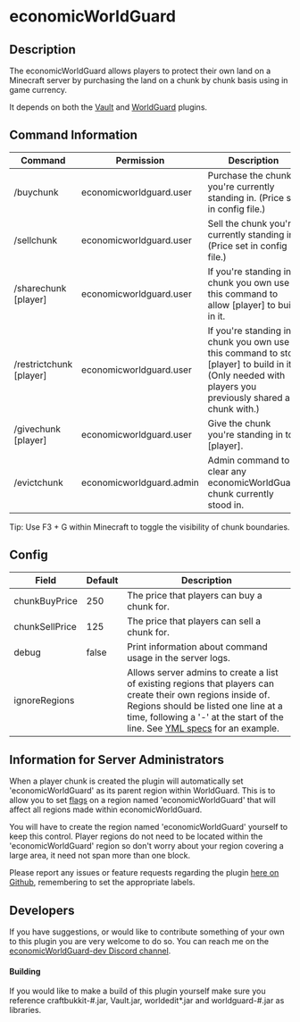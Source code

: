 # economicWorldGuard
## Description
The economicWorldGuard allows players to protect their own land on a Minecraft server by purchasing the land on a chunk by chunk basis using in game currency.

It depends on both the [Vault](https://github.com/MilkBowl/Vault/) and [WorldGuard](https://github.com/sk89q/worldguard) plugins.

## Command Information
Command | Permission | Description
--------|------------|------------
/buychunk | economicworldguard.user | Purchase the chunk you're currently standing in. (Price set in config file.)
/sellchunk | economicworldguard.user | Sell the chunk you're currently standing in. (Price set in config file.)
/sharechunk [player] | economicworldguard.user | If you're standing in a chunk you own use this command to allow [player] to build in it.
/restrictchunk [player] | economicworldguard.user | If you're standing in a chunk you own use this command to stop [player] to build in it. (Only needed with players you previously shared a chunk with.)
/givechunk [player] | economicworldguard.user | Give the chunk you're standing in to [player].
/evictchunk | economicworldguard.admin | Admin command to clear any economicWorldGuard chunk currently stood in.

Tip: Use F3 + G within Minecraft to toggle the visibility of chunk boundaries.

## Config
Field | Default | Description
--------|------------|------------
chunkBuyPrice | 250 | The price that players can buy a chunk for.
chunkSellPrice | 125 | The price that players can sell a chunk for.
debug | false | Print information about command usage in the server logs.
ignoreRegions | | Allows server admins to create a list of existing regions that players can create their own regions inside of. Regions should be listed one line at a time, following a '-' at the start of the line. See [YML specs](http://www.yaml.org/spec/1.2/spec.html#id2802662) for an example.

## Information for Server Administrators
When a player chunk is created the plugin will automatically set 'economicWorldGuard' as its parent region within WorldGuard. This is to allow you to set [flags](https://worldguard.enginehub.org/en/latest/regions/flags/) on a region named 'economicWorldGuard' that will affect all regions made within economicWorldGuard.

You will have to create the region named 'economicWorldGuard' yourself to keep this control. Player regions do not need to be located within the 'economicWorldGuard' region so don't worry about your region covering a large area, it need not span more than one block.

Please report any issues or feature requests regarding the plugin [here on Github](/issues), remembering to set the appropriate labels.

## Developers
If you have suggestions, or would like to contribute something of your own to this plugin you are very welcome to do so. You can reach me on the [economicWorldGuard-dev Discord channel](https://discord.gg/e2de8Sn).

#### Building
If you would like to make a build of this plugin yourself make sure you reference craftbukkit-#.jar, Vault.jar, worldedit*.jar and worldguard-#.jar as libraries.
